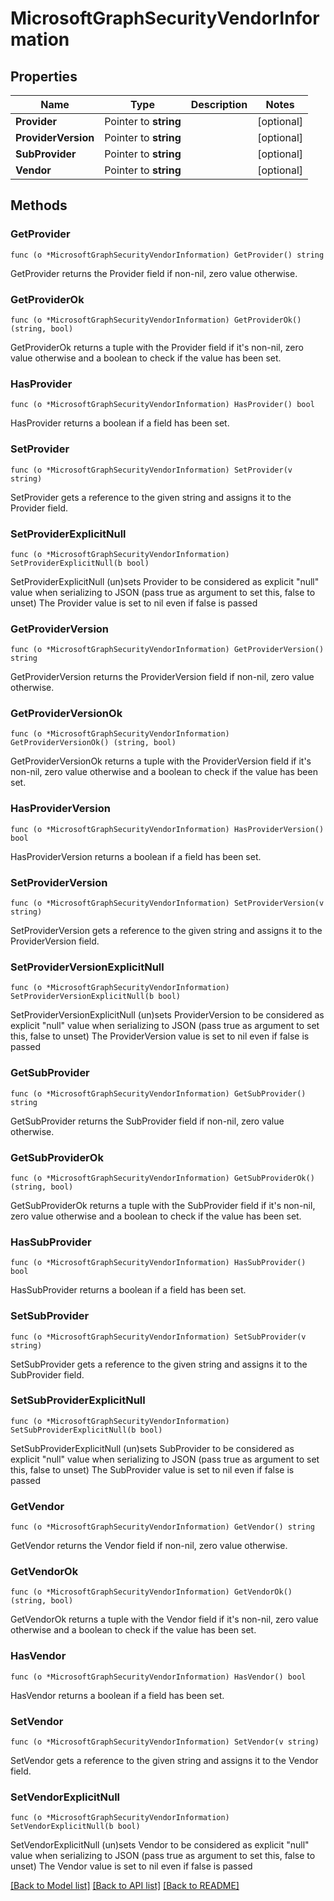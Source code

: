 # MicrosoftGraphSecurityVendorInformation

## Properties

Name | Type | Description | Notes
------------ | ------------- | ------------- | -------------
**Provider** | Pointer to **string** |  | [optional] 
**ProviderVersion** | Pointer to **string** |  | [optional] 
**SubProvider** | Pointer to **string** |  | [optional] 
**Vendor** | Pointer to **string** |  | [optional] 

## Methods

### GetProvider

`func (o *MicrosoftGraphSecurityVendorInformation) GetProvider() string`

GetProvider returns the Provider field if non-nil, zero value otherwise.

### GetProviderOk

`func (o *MicrosoftGraphSecurityVendorInformation) GetProviderOk() (string, bool)`

GetProviderOk returns a tuple with the Provider field if it's non-nil, zero value otherwise
and a boolean to check if the value has been set.

### HasProvider

`func (o *MicrosoftGraphSecurityVendorInformation) HasProvider() bool`

HasProvider returns a boolean if a field has been set.

### SetProvider

`func (o *MicrosoftGraphSecurityVendorInformation) SetProvider(v string)`

SetProvider gets a reference to the given string and assigns it to the Provider field.

### SetProviderExplicitNull

`func (o *MicrosoftGraphSecurityVendorInformation) SetProviderExplicitNull(b bool)`

SetProviderExplicitNull (un)sets Provider to be considered as explicit "null" value
when serializing to JSON (pass true as argument to set this, false to unset)
The Provider value is set to nil even if false is passed
### GetProviderVersion

`func (o *MicrosoftGraphSecurityVendorInformation) GetProviderVersion() string`

GetProviderVersion returns the ProviderVersion field if non-nil, zero value otherwise.

### GetProviderVersionOk

`func (o *MicrosoftGraphSecurityVendorInformation) GetProviderVersionOk() (string, bool)`

GetProviderVersionOk returns a tuple with the ProviderVersion field if it's non-nil, zero value otherwise
and a boolean to check if the value has been set.

### HasProviderVersion

`func (o *MicrosoftGraphSecurityVendorInformation) HasProviderVersion() bool`

HasProviderVersion returns a boolean if a field has been set.

### SetProviderVersion

`func (o *MicrosoftGraphSecurityVendorInformation) SetProviderVersion(v string)`

SetProviderVersion gets a reference to the given string and assigns it to the ProviderVersion field.

### SetProviderVersionExplicitNull

`func (o *MicrosoftGraphSecurityVendorInformation) SetProviderVersionExplicitNull(b bool)`

SetProviderVersionExplicitNull (un)sets ProviderVersion to be considered as explicit "null" value
when serializing to JSON (pass true as argument to set this, false to unset)
The ProviderVersion value is set to nil even if false is passed
### GetSubProvider

`func (o *MicrosoftGraphSecurityVendorInformation) GetSubProvider() string`

GetSubProvider returns the SubProvider field if non-nil, zero value otherwise.

### GetSubProviderOk

`func (o *MicrosoftGraphSecurityVendorInformation) GetSubProviderOk() (string, bool)`

GetSubProviderOk returns a tuple with the SubProvider field if it's non-nil, zero value otherwise
and a boolean to check if the value has been set.

### HasSubProvider

`func (o *MicrosoftGraphSecurityVendorInformation) HasSubProvider() bool`

HasSubProvider returns a boolean if a field has been set.

### SetSubProvider

`func (o *MicrosoftGraphSecurityVendorInformation) SetSubProvider(v string)`

SetSubProvider gets a reference to the given string and assigns it to the SubProvider field.

### SetSubProviderExplicitNull

`func (o *MicrosoftGraphSecurityVendorInformation) SetSubProviderExplicitNull(b bool)`

SetSubProviderExplicitNull (un)sets SubProvider to be considered as explicit "null" value
when serializing to JSON (pass true as argument to set this, false to unset)
The SubProvider value is set to nil even if false is passed
### GetVendor

`func (o *MicrosoftGraphSecurityVendorInformation) GetVendor() string`

GetVendor returns the Vendor field if non-nil, zero value otherwise.

### GetVendorOk

`func (o *MicrosoftGraphSecurityVendorInformation) GetVendorOk() (string, bool)`

GetVendorOk returns a tuple with the Vendor field if it's non-nil, zero value otherwise
and a boolean to check if the value has been set.

### HasVendor

`func (o *MicrosoftGraphSecurityVendorInformation) HasVendor() bool`

HasVendor returns a boolean if a field has been set.

### SetVendor

`func (o *MicrosoftGraphSecurityVendorInformation) SetVendor(v string)`

SetVendor gets a reference to the given string and assigns it to the Vendor field.

### SetVendorExplicitNull

`func (o *MicrosoftGraphSecurityVendorInformation) SetVendorExplicitNull(b bool)`

SetVendorExplicitNull (un)sets Vendor to be considered as explicit "null" value
when serializing to JSON (pass true as argument to set this, false to unset)
The Vendor value is set to nil even if false is passed

[[Back to Model list]](../README.md#documentation-for-models) [[Back to API list]](../README.md#documentation-for-api-endpoints) [[Back to README]](../README.md)


